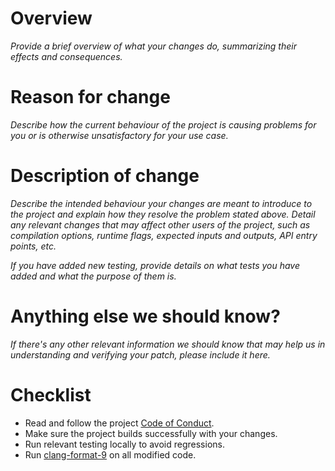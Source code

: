 # Overview

*Provide a brief overview of what your changes do, summarizing their effects
and consequences.*

# Reason for change

*Describe how the current behaviour of the project is causing problems for you
or is otherwise unsatisfactory for your use case.*

# Description of change

*Describe the intended behaviour your changes are meant to introduce to the
project and explain how they resolve the problem stated above. Detail any
relevant changes that may affect other users of the project, such as
compilation options, runtime flags, expected inputs and outputs, API entry
points, etc.*

*If you have added new testing, provide details on what tests you have added
and what the purpose of them is.*

# Anything else we should know?

*If there's any other relevant information we should know that may help us in
understanding and verifying your patch, please include it here.*

# Checklist

* Read and follow the project [Code of Conduct](https://github.com/codeplaysoftware/oneapi-construction-kit/blob/main/CODE_OF_CONDUCT.md).
* Make sure the project builds successfully with your changes.
* Run relevant testing locally to avoid regressions.
* Run [clang-format-9](https://clang.llvm.org/docs/ClangFormat.html) on all modified code.
